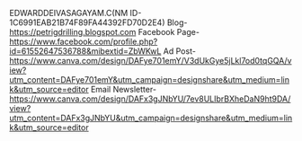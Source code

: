 EDWARDDEIVASAGAYAM.C(NM ID-1C6991EAB21B74F89FA44392FD70D2E4)
Blog-https://petrigdrilling.blogspot.com
Facebook Page-https://www.facebook.com/profile.php?id=61552647536788&mibextid=ZbWKwL
Ad Post-https://www.canva.com/design/DAFye701emY/V3dUkGye5jLkl7od0tqGQA/view?utm_content=DAFye701emY&utm_campaign=designshare&utm_medium=link&utm_source=editor
Email Newsletter-https://www.canva.com/design/DAFx3gJNbYU/7ev8ULIbrBXheDaN9ht9DA/view?utm_content=DAFx3gJNbYU&utm_campaign=designshare&utm_medium=link&utm_source=editor
